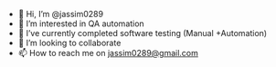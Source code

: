 - 👋 Hi, I’m @jassim0289
- 👀 I’m interested in QA automation 
- 🌱 I’ve currently completed software testing (Manual +Automation)
- 💞️ I’m looking to collaborate
- 📫 How to reach me on jassim0289@gmail.com 

<!---
jassim0289/jassim0289 is a ✨ special ✨ repository because its `README.md` (this file) appears on your GitHub profile.
You can click the Preview link to take a look at your changes.
--->

